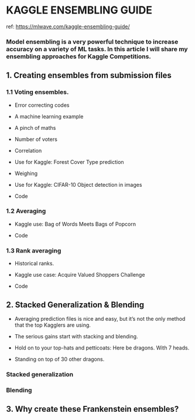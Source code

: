 # KAGGLE ENSEMBLING GUIDE
ref: https://mlwave.com/kaggle-ensembling-guide/

### Model ensembling is a very powerful technique to increase accuracy on a variety of ML tasks. In this article I will share my ensembling approaches for Kaggle Competitions.

## 1. Creating ensembles from submission files

### 1.1 Voting ensembles.
- Error correcting codes

- A machine learning example

- A pinch of maths

- Number of voters

- Correlation

- Use for Kaggle: Forest Cover Type prediction

- Weighing

- Use for Kaggle: CIFAR-10 Object detection in images

- Code

### 1.2 Averaging
- Kaggle use: Bag of Words Meets Bags of Popcorn

- Code

### 1.3 Rank averaging
- Historical ranks.

- Kaggle use case: Acquire Valued Shoppers Challenge

- Code






## 2. Stacked Generalization & Blending

- Averaging prediction files is nice and easy, but it’s not the only method that the top Kagglers are using. 

- The serious gains start with stacking and blending. 

- Hold on to your top-hats and petticoats: Here be dragons. With 7 heads. 

- Standing on top of 30 other dragons.

### Stacked generalization

### Blending


## 3. Why create these Frankenstein ensembles?
